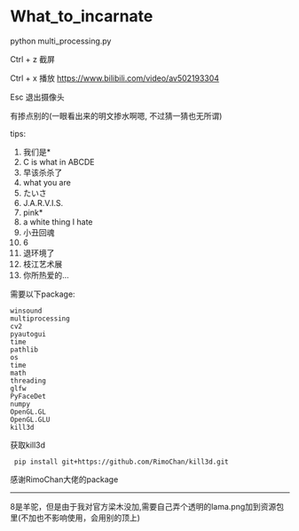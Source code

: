 # What_to_incarnate

python multi_processing.py

Ctrl + z 截屏

Ctrl + x 播放 https://www.bilibili.com/video/av502193304

Esc 退出摄像头

有掺点别的(一眼看出来的明文掺水啊嗯, 不过猜一猜也无所谓)

tips:

1. 我们是*
2. C is what in ABCDE
3. 早该杀杀了
4. what you are
5. たいさ
6. J.A.R.V.I.S.
7. pink*
8. a white thing I hate
9. 小丑回魂
10. 6
11. 退环境了
12. 枝江艺术展
13. 你所热爱的...

需要以下package:

    winsound
    multiprocessing
    cv2
    pyautogui
    time
    pathlib
    os
    time
    math
    threading
    glfw
    PyFaceDet
    numpy
    OpenGL.GL
    OpenGL.GLU
    kill3d
    
获取kill3d

     pip install git+https://github.com/RimoChan/kill3d.git
 
感谢RimoChan大佬的package

___

8是羊驼，但是由于我对官方梁木没加,需要自己弄个透明的lama.png加到资源包里(不加也不影响使用，会用别的顶上)
